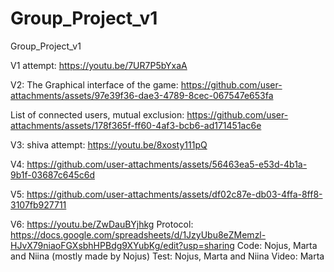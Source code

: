 # Group_Project_v1
Group_Project_v1

V1 attempt:
https://youtu.be/7UR7P5bYxaA


V2:
The Graphical interface of the game: 
https://github.com/user-attachments/assets/97e39f36-dae3-4789-8cec-067547e653fa

List of connected users, mutual exclusion: 
https://github.com/user-attachments/assets/178f365f-ff60-4af3-bcb6-ad171451ac6e

V3:
shiva attempt:
https://youtu.be/8xosty111pQ

V4: 
https://github.com/user-attachments/assets/56463ea5-e53d-4b1a-9b1f-03687c645c6d


V5: 
https://github.com/user-attachments/assets/df02c87e-db03-4ffa-8ff8-3107fb927711

V6: 
https://youtu.be/ZwDauBYjhkg
Protocol: https://docs.google.com/spreadsheets/d/1JzyUbu8eZMemzl-HJvX79niaoFGXsbhHPBdg9XYubKg/edit?usp=sharing
Code: Nojus, Marta and Niina (mostly made by Nojus)
Test: Nojus, Marta and Niina
Video: Marta

